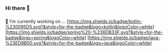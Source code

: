 ### Hi there 👋

###
🔭 I’m currently working on ...
[https://img.shields.io/badge/kotlin-%230095D5.svg?&style=for-the-badge&logo=kotlin&logoColor=white]
[https://img.shields.io/badge/spring%20-%236DB33F.svg?&style=for-the-badge&logo=spring&logoColor=white]
[https://img.shields.io/badge/java-%23ED8B00.svg?&style=for-the-badge&logo=java&logoColor=white]

<!--
**supreethharman/supreethharman** is a ✨ _special_ ✨ repository because its `README.md` (this file) appears on your GitHub profile.

Here are some ideas to get you started:

- 
- 🌱 I’m currently learning ...
- 👯 I’m looking to collaborate on ...
- 🤔 I’m looking for help with ...
- 💬 Ask me about ...
- 📫 How to reach me: ...
- 😄 Pronouns: ...
- ⚡ Fun fact: ...
-->
